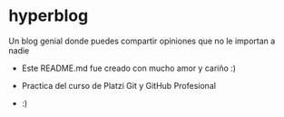 # hyperblog
Un blog genial donde puedes compartir opiniones que no le importan a nadie

* Este README.md fue creado con mucho amor y cariño :)

* Practica del curso de Platzi Git y GitHub Profesional

* :) 